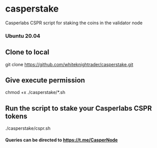 # casperstake
Casperlabs CSPR script for staking the coins in the validator node

### Ubuntu 20.04

## Clone to local
git clone https://github.com/whiteknightrader/casperstake.git

## Give execute permission
chmod +x ./casperstake/*.sh 

## Run the script to stake your Casperlabs CSPR tokens
./casperstake/cspr.sh

#### Queries can be directed to https://t.me/CasperNode


